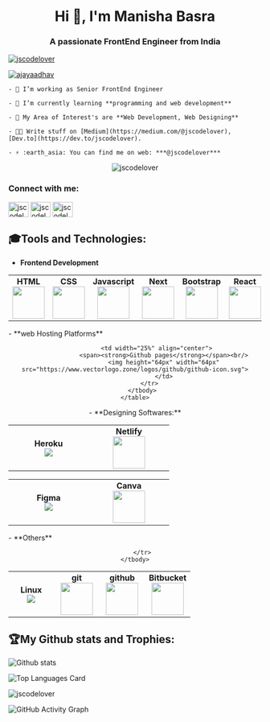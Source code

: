 
<!--
### Hi there, I'm [Manisha Basra!](https://jscodelover.netlify.com) 👋

Happy to see you here. 

- 💻 I'm a passionate self taught Front End Developer from India. 
- 🌱 I’m currently learning NextJs.
- :green_book: I'm currently reading Ikigai: The Japanese Secret to a Long and Happy Life.
- ✍️ Write stuff on [Medium](https://medium.com/@jscodelover), [Dev.to](https://dev.to/jscodelover).
- 💬 Ask me about anything [here](https://twitter.com/jscodelover), I'm happy to help!
- :earth_asia: You can find me on web:  ***@jscodelover***

<p align="left"> 
  Visitor count<br>
  <img src="https://profile-counter.glitch.me/jscodelover/count.svg" />
</p>

**jscodelover/jscodelover** is a ✨ _special_ ✨ repository because its `README.md` (this file) appears on your GitHub profile.

Here are some ideas to get you started:

- 🔭 I’m currently working on ...
- 🌱 I’m currently learning ...
- 👯 I’m looking to collaborate on ...
- 🤔 I’m looking for help with ...
- 💬 Ask me about ...
- 📫 How to reach me: ...
- 😄 Pronouns: ...
- ⚡ Fun fact: ...
-->

<h1 align="center">Hi 👋, I'm Manisha Basra</h1>
<h3 align="center">A passionate FrontEnd Engineer from India</h3>

<p align="left"> <a
			href="https://github.com/ryo-ma/github-profile-trophy"><img src="https://github-profile-trophy.vercel.app/?username=jscodelover" alt="jscodelover" /></a>
	</p>

<p align="left"> <a href="https://twitter.com/jscodelover"
			target="blank"><img src="https://img.shields.io/twitter/follow/jscodelover?logo=twitter&style=for-the-badge" alt="ajayaadhav" /></a>
	</p>

	- 🔭 I’m working as Senior FrontEnd Engineer

	- 🌱 I’m currently learning **programming and web development**

	- 👯 My Area of Interest's are **Web Development, Web Designing**

	- 👨‍💻 Write stuff on [Medium](https://medium.com/@jscodelover), [Dev.to](https://dev.to/jscodelover).

	- ⚡ :earth_asia: You can find me on web: ***@jscodelover***

<p align="center"> <img src="https://gpvc.arturio.dev/jscodelover" alt="jscodelover" /> </p>

<h3 align="left">Connect with me:</h3>
	<p align="left">
		<a href="https://twitter.com/jscodelover"
			target="blank"><img align="center" src="https://raw.githubusercontent.com/rahuldkjain/github-profile-readme-generator/master/src/images/icons/Social/twitter.svg" alt="jscodelover" height="30" width="40" /></a>
			<a href="https://www.linkedin.com/in/jscodelover/"
				target="blank"><img align="center" src="https://raw.githubusercontent.com/rahuldkjain/github-profile-readme-generator/master/src/images/icons/Social/linked-in-alt.svg" alt="jscodelover" height="30" width="40" /></a>
				<a href="https://medium.com/@jscodelover"
						target="blank"><img align="center" src="https://raw.githubusercontent.com/rahuldkjain/github-profile-readme-generator/master/src/images/icons/Social/medium.svg" alt="jscodelover" height="30" width="40" /></a>
	</p>


<!-- GitHub Skills start -->
## 🎓Tools and Technologies:
- **Frontend Development**
<center>
	<table>
		<tbody>
			<tr>
				<td align="center">
					<span><strong>HTML</strong></span><br/>
					<img height="64px" width="64px" src="https://cdn.svgporn.com/logos/html-5.svg">
					</td>
				<td align="center">
					<span><strong>CSS</strong></span><br/>
					<img height="64px" width="64px" src="https://cdn.svgporn.com/logos/css-3.svg">
					</td>
				<td align="center">
					<span><strong>Javascript</strong></span><br/>
					<img height="64px" width="64px" src="https://cdn.svgporn.com/logos/javascript.svg">
					</td>
				<td align="center">
					<span><strong>Next</strong></span><br/>
					<img height="64px" width="64px" src="https://upload.vectorlogo.zone/logos/nextjs/images/2d3864ef-00e0-4026-ab1d-30e4a98e2899.svg">
					</td>
				<td align="center">
					<span><strong>Bootstrap</strong></span><br/>
					<img height="64px" width="64px" src="https://cdn.svgporn.com/logos/bootstrap.svg">
					</td>
				<td align="center">
					<span><strong>React</strong></span><br/>
					<img height="64px" width="64px" src="https://cdn.svgporn.com/logos/react.svg">
					</td>
				<td align="center">
					<span><strong>Redux</strong></span><br/>
					<img height="64px" width="64px" src="https://cdn.worldvectorlogo.com/logos/redux.svg">
					</td>
			</tr>
		</tbody>
	</table>
</center>
- **web Hosting Platforms**
<center>
	<table>
		<tbody>
			<tr>
				<td width="25%" align="center">
					<span><strong>Heroku</strong></span><br/>
					<img src="https://www.vectorlogo.zone/logos/heroku/heroku-icon.svg">
					</td>
				<td width="25%" align="center">
					<span><strong>Netlify</strong></span><br/>
					<img height="64px" width="64px" src="https://www.vectorlogo.zone/logos/netlify/netlify-icon.svg">
					</td>

				<td width="25%" align="center">
					<span><strong>Github pages</strong></span><br/>
					<img height="64px" width="64px" src="https://www.vectorlogo.zone/logos/github/github-icon.svg">
					</td>
			</tr>
		</tbody>
	</table>
</center>
- **Designing Softwares:**
<center>
	<table>
		<tbody>
			<tr>
				<td width="25%" align="center">
					<span><strong>Figma</strong></span><br/>
					<img src="https://www.vectorlogo.zone/logos/figma/figma-icon.svg">
					</td>
				<td width="25%" align="center">
					<span><strong>Canva</strong></span><br/>
					<img height="64px" width="64px" src="https://www.vectorlogo.zone/logos/canva/canva-icon.svg">
					</td>
			</tr>
		</tbody>
	</table>
</center>
- **Others**
<center>
	<table>
		<tbody>
			<tr>
			<td width="25%" align="center">
					<span><strong>Linux</strong></span><br/>
					<img src="https://www.vectorlogo.zone/logos/linux/linux-icon.svg">
					</td>
			<td width="25%" align="center">
					<span><strong>git</strong></span><br/>
					<img height="64px" width="64px" src="https://www.vectorlogo.zone/logos/git-scm/git-scm-icon.svg">
					</td>
				<td width="25%" align="center">
					<span><strong>github</strong></span><br/>
					<img height="64px" width="64px" src="https://www.vectorlogo.zone/logos/github/github-tile.svg">
					</td>
				<td width="25%" align="center">
					<span><strong>Bitbucket</strong></span><br/>
					<img height="64px" width="64px" src="https://www.vectorlogo.zone/logos/bitbucket/bitbucket-official.svg">
					</td>

		</tr>
	</tbody>
</table>
</center>
<!-- GitHub Skills end -->



<!-- GitHub Activity start -->
## 🏆My Github stats and Trophies:

![Github
stats](https://github-readme-stats.vercel.app/api?username=jscodelover&theme=solarized-dark&show_icons=true&count_private=true)

![Top Languages Card](https://github-readme-stats.vercel.app/api/top-langs/?username=jscodelover&theme=solarized-dark)

<div align="left">
	<p><img align="center" src="https://github-readme-streak-stats.herokuapp.com/?user=jscodelover&theme=solarized-dark" alt="jscodelover" /></p>
</div>

![GitHub Activity Graph](https://activity-graph.herokuapp.com/graph?username=jscodelover&theme=solarized-dark)
<!-- GitHub Activity end -->

